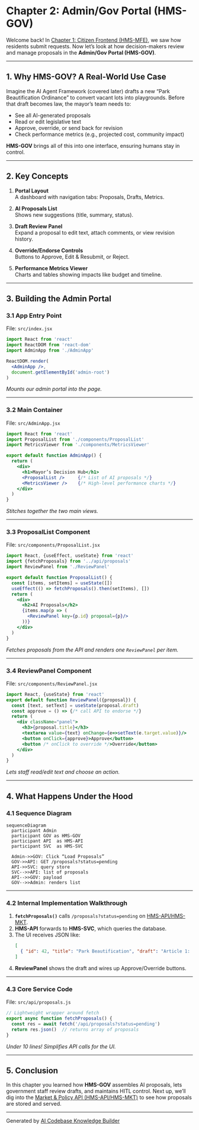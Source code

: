 # Chapter 2: Admin/Gov Portal (HMS-GOV)

Welcome back! In [Chapter 1: Citizen Frontend (HMS-MFE)](01_citizen_frontend__hms_mfe__.md), we saw how residents submit requests. Now let’s look at how decision-makers review and manage proposals in the **Admin/Gov Portal (HMS-GOV)**.

---

## 1. Why HMS-GOV? A Real-World Use Case

Imagine the AI Agent Framework (covered later) drafts a new “Park Beautification Ordinance” to convert vacant lots into playgrounds. Before that draft becomes law, the mayor’s team needs to:

- See all AI-generated proposals  
- Read or edit legislative text  
- Approve, override, or send back for revision  
- Check performance metrics (e.g., projected cost, community impact)

**HMS-GOV** brings all of this into one interface, ensuring humans stay in control.

---

## 2. Key Concepts

1. **Portal Layout**  
   A dashboard with navigation tabs: Proposals, Drafts, Metrics.

2. **AI Proposals List**  
   Shows new suggestions (title, summary, status).

3. **Draft Review Panel**  
   Expand a proposal to edit text, attach comments, or view revision history.

4. **Override/Endorse Controls**  
   Buttons to Approve, Edit & Resubmit, or Reject.

5. **Performance Metrics Viewer**  
   Charts and tables showing impacts like budget and timeline.

---

## 3. Building the Admin Portal

### 3.1 App Entry Point

File: `src/index.jsx`
```jsx
import React from 'react'
import ReactDOM from 'react-dom'
import AdminApp from './AdminApp'

ReactDOM.render(
  <AdminApp />, 
  document.getElementById('admin-root')
)
```
*Mounts our admin portal into the page.*

---

### 3.2 Main Container

File: `src/AdminApp.jsx`
```jsx
import React from 'react'
import ProposalList from './components/ProposalList'
import MetricsViewer from './components/MetricsViewer'

export default function AdminApp() {
  return (
    <div>
      <h1>Mayor’s Decision Hub</h1>
      <ProposalList />     {/* List of AI proposals */}
      <MetricsViewer />    {/* High-level performance charts */}
    </div>
  )
}
```
*Stitches together the two main views.*

---

### 3.3 ProposalList Component

File: `src/components/ProposalList.jsx`
```jsx
import React, {useEffect, useState} from 'react'
import {fetchProposals} from '../api/proposals'
import ReviewPanel from './ReviewPanel'

export default function ProposalList() {
  const [items, setItems] = useState([])
  useEffect(() => fetchProposals().then(setItems), [])
  return (
    <div>
      <h2>AI Proposals</h2>
      {items.map(p => (
        <ReviewPanel key={p.id} proposal={p}/>
      ))}
    </div>
  )
}
```
*Fetches proposals from the API and renders one `ReviewPanel` per item.*

---

### 3.4 ReviewPanel Component

File: `src/components/ReviewPanel.jsx`
```jsx
import React, {useState} from 'react'
export default function ReviewPanel({proposal}) {
  const [text, setText] = useState(proposal.draft)
  const approve = () => {/* call API to endorse */}
  return (
    <div className="panel">
      <h3>{proposal.title}</h3>
      <textarea value={text} onChange={e=>setText(e.target.value)}/>
      <button onClick={approve}>Approve</button>
      <button /* onClick to override */>Override</button>
    </div>
  )
}
```
*Lets staff read/edit text and choose an action.*

---

## 4. What Happens Under the Hood

### 4.1 Sequence Diagram

```mermaid
sequenceDiagram
  participant Admin
  participant GOV as HMS-GOV
  participant API  as HMS-API
  participant SVC  as HMS-SVC

  Admin->>GOV: Click “Load Proposals”
  GOV->>API: GET /proposals?status=pending
  API->>SVC: query store
  SVC-->>API: list of proposals
  API-->>GOV: payload
  GOV-->>Admin: renders list
```

---

### 4.2 Internal Implementation Walkthrough

1. **`fetchProposals()`** calls `/proposals?status=pending` on [HMS-API/HMS-MKT](03_market___policy_api__hms_api_hms_mkt__.md).  
2. **HMS-API** forwards to **HMS-SVC**, which queries the database.  
3. The UI receives JSON like:
   ```json
   [
     { "id": 42, "title": "Park Beautification", "draft": "Article 1: ..." }
   ]
   ```
4. **ReviewPanel** shows the draft and wires up Approve/Override buttons.

---

### 4.3 Core Service Code

File: `src/api/proposals.js`
```js
// Lightweight wrapper around fetch
export async function fetchProposals() {
  const res = await fetch('/api/proposals?status=pending')
  return res.json()  // returns array of proposals
}
```
*Under 10 lines! Simplifies API calls for the UI.*

---

## 5. Conclusion

In this chapter you learned how **HMS-GOV** assembles AI proposals, lets government staff review drafts, and maintains HITL control. Next up, we’ll dig into the [Market & Policy API (HMS-API/HMS-MKT)](03_market___policy_api__hms_api_hms_mkt__.md) to see how proposals are stored and served.

---

Generated by [AI Codebase Knowledge Builder](https://github.com/The-Pocket/Tutorial-Codebase-Knowledge)